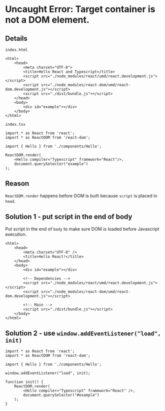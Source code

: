 # Uncaught Error: Target container is not a DOM element.

## Details

`index.html`

```
<html>
    <head>
        <meta charset="UTF-8">
        <title>Hello React and Typescript</title>
        <script src="./node_modules/react/umd/react.development.js"></script>
        <script src="./node_modules/react-dom/umd/react-dom.development.js"></script>
        <script src="./dist/bundle.js"></script>
    </head>
    <body>
        <div id="example"></div>
    </body>
</html>
```

`index.tsx`

```
import * as React from 'react';
import * as ReactDOM from 'react-dom';

import { Hello } from './components/Hello';

ReactDOM.render(
    <Hello compiler="Typescript" framework="React"/>,
    document.querySelector("example")
);
```

## Reason

`ReactDOM.render` happens before DOM is built because `script` is placed in `head`.

## Solution 1 - put script in the end of body

Put script in the end of `body` to make sure DOM is loaded before Javascript execution.

```
<html>
    <head>
        <meta charset="UTF-8" />
        <title>Hello React!</title>
    </head>
    <body>
        <div id="example"></div>

        <!-- Dependencies -->
        <script src="./node_modules/react/umd/react.development.js"></script>
        <script src="./node_modules/react-dom/umd/react-dom.development.js"></script>

        <!-- Main -->
        <script src="./dist/bundle.js"></script>
    </body>
</html>
```

## Solution 2 - use `window.addEventListener("load", init)`

```
import * as React from 'react';
import * as ReactDOM from 'react-dom';

import { Hello } from './components/Hello';

window.addEventListener("load", init);

function init() {
    ReactDOM.render(
        <Hello compiler="Typescript" framework="React" />,
        document.querySelector("#example")
    );
}
```
